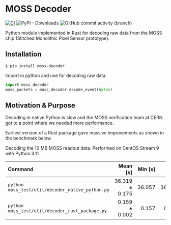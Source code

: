 # MOSS Decoder
[![CI](https://github.com/CramBL/moss_decoder/actions/workflows/CI.yml/badge.svg)](https://github.com/CramBL/moss_decoder/actions/workflows/CI.yml)
![PyPI - Downloads](https://img.shields.io/pypi/dm/moss-decoder)
![GitHub commit activity (branch)](https://img.shields.io/github/commit-activity/m/crambl/moss_decoder)


Python module implemented in Rust for decoding raw data from the MOSS chip (Stitched Monolithic Pixel Sensor prototype).
## Installation
```shell
$ pip install moss-decoder
```
Import in python and use for decoding raw data.
```python
import moss_decoder
moss_packets = moss_decoder.decode_event(bytes)
```
## Motivation & Purpose
Decoding in native Python is slow and the MOSS verification team at CERN got to a point where we needed more performance.

Earliest version of a Rust package gave massive improvements as shown in the benchmark below.

Decoding the 10 MB MOSS readout data. Performed on CentOS Stream 9 with Python 3.11

| Command                                          |       Mean [s] | Min [s] | Max [s] |      Relative |
| :----------------------------------------------- | -------------: | ------: | ------: | ------------: |
| `python moss_test/util/decoder_native_python.py` | 36.319 ± 0.175 |  36.057 |  36.568 | 228.19 ± 2.70 |
| `python moss_test/util/decoder_rust_package.py`  |  0.159 ± 0.002 |   0.157 |   0.165 |          1.00 |
